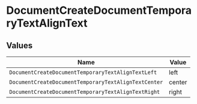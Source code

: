 # DocumentCreateDocumentTemporaryTextAlignText


## Values

| Name                                                 | Value                                                |
| ---------------------------------------------------- | ---------------------------------------------------- |
| `DocumentCreateDocumentTemporaryTextAlignTextLeft`   | left                                                 |
| `DocumentCreateDocumentTemporaryTextAlignTextCenter` | center                                               |
| `DocumentCreateDocumentTemporaryTextAlignTextRight`  | right                                                |